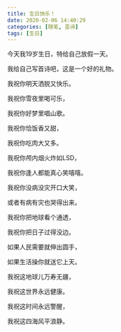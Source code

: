 ```yaml
---
title: 生日快乐！
date: 2020-02-06 14:40:29
categories: [随笔, 歪诗]
tags: [生日]
---
```


今天我19岁生日，特给自己放假一天。

<!--more-->

我给自己写首诗吧，这是一个好的礼物。

我祝你明天洒脱又快乐。

我祝你雪夜里喝可乐，

我祝你好梦里唱山歌。

我祝你恰饭香又甜，

我祝你吃肉大又多。

我祝你颅内烟火炸如LSD，

我祝你逢人都能真心笑嘻嘻。

我祝你没病没灾开口大笑，

或者有病有灾也哭得出来。

我祝你把地球看个通透，

我祝你把日子过得没边。

如果人民需要就伸出圆手，

如果生活操你就送它上天。

我祝这地球儿万寿无疆，

我祝这世界永远健康。

我祝这时间永远警醒，

我祝这四海风平浪静。
